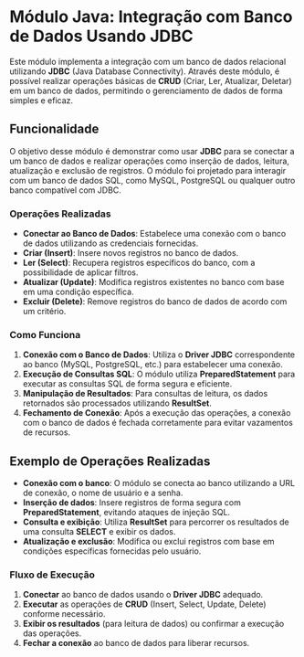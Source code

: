 # Módulo Java: Integração com Banco de Dados Usando JDBC

Este módulo implementa a integração com um banco de dados relacional utilizando **JDBC** (Java Database Connectivity). Através deste módulo, é possível realizar operações básicas de **CRUD** (Criar, Ler, Atualizar, Deletar) em um banco de dados, permitindo o gerenciamento de dados de forma simples e eficaz.

## Funcionalidade

O objetivo desse módulo é demonstrar como usar **JDBC** para se conectar a um banco de dados e realizar operações como inserção de dados, leitura, atualização e exclusão de registros. O módulo foi projetado para interagir com um banco de dados SQL, como MySQL, PostgreSQL ou qualquer outro banco compatível com JDBC.

### Operações Realizadas

- **Conectar ao Banco de Dados**: Estabelece uma conexão com o banco de dados utilizando as credenciais fornecidas.
- **Criar (Insert)**: Insere novos registros no banco de dados.
- **Ler (Select)**: Recupera registros específicos do banco, com a possibilidade de aplicar filtros.
- **Atualizar (Update)**: Modifica registros existentes no banco com base em uma condição específica.
- **Excluir (Delete)**: Remove registros do banco de dados de acordo com um critério.

### Como Funciona

1. **Conexão com o Banco de Dados**: Utiliza o **Driver JDBC** correspondente ao banco (MySQL, PostgreSQL, etc.) para estabelecer uma conexão.
2. **Execução de Consultas SQL**: O módulo utiliza **PreparedStatement** para executar as consultas SQL de forma segura e eficiente.
3. **Manipulação de Resultados**: Para consultas de leitura, os dados retornados são processados utilizando **ResultSet**.
4. **Fechamento de Conexão**: Após a execução das operações, a conexão com o banco de dados é fechada corretamente para evitar vazamentos de recursos.

## Exemplo de Operações Realizadas

- **Conexão com o banco**: O módulo se conecta ao banco utilizando a URL de conexão, o nome de usuário e a senha.
- **Inserção de dados**: Insere registros de forma segura com **PreparedStatement**, evitando ataques de injeção SQL.
- **Consulta e exibição**: Utiliza **ResultSet** para percorrer os resultados de uma consulta **SELECT** e exibir os dados.
- **Atualização e exclusão**: Modifica ou exclui registros com base em condições específicas fornecidas pelo usuário.

### Fluxo de Execução

1. **Conectar** ao banco de dados usando o **Driver JDBC** adequado.
2. **Executar** as operações de **CRUD** (Insert, Select, Update, Delete) conforme necessário.
3. **Exibir os resultados** (para leitura de dados) ou confirmar a execução das operações.
4. **Fechar a conexão** ao banco de dados para liberar recursos.
